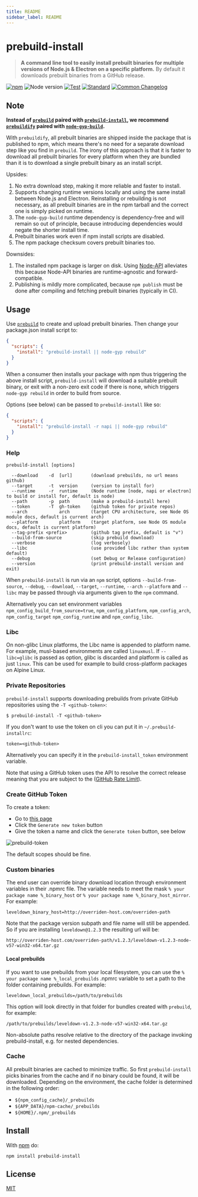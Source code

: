 ```yaml
---
title: README
sidebar_label: README
---
```

# prebuild-install

> **A command line tool to easily install prebuilt binaries for multiple versions of Node.js & Electron on a specific platform.**
> By default it downloads prebuilt binaries from a GitHub release.

[![npm](https://img.shields.io/npm/v/prebuild-install.svg)](https://www.npmjs.com/package/prebuild-install)
![Node version](https://img.shields.io/node/v/prebuild-install.svg)
[![Test](https://img.shields.io/github/workflow/status/prebuild/prebuild-install/Test?label=test)](https://github.com/prebuild/prebuild-install/actions/workflows/test.yml)
[![Standard](https://img.shields.io/badge/standard-informational?logo=javascript\&logoColor=fff)](https://standardjs.com)
[![Common Changelog](https://common-changelog.org/badge.svg)](https://common-changelog.org)

## Note

**Instead of [`prebuild`](https://github.com/prebuild/prebuild) paired with [`prebuild-install`](https://github.com/prebuild/prebuild-install), we recommend [`prebuildify`](https://github.com/prebuild/prebuildify) paired with [`node-gyp-build`](https://github.com/prebuild/node-gyp-build).**

With `prebuildify`, all prebuilt binaries are shipped inside the package that is published to npm, which means there's no need for a separate download step like you find in `prebuild`. The irony of this approach is that it is faster to download all prebuilt binaries for every platform when they are bundled than it is to download a single prebuilt binary as an install script.

Upsides:

1. No extra download step, making it more reliable and faster to install.
2. Supports changing runtime versions locally and using the same install between Node.js and Electron. Reinstalling or rebuilding is not necessary, as all prebuilt binaries are in the npm tarball and the correct one is simply picked on runtime.
3. The `node-gyp-build` runtime dependency is dependency-free and will remain so out of principle, because introducing dependencies would negate the shorter install time.
4. Prebuilt binaries work even if npm install scripts are disabled.
5. The npm package checksum covers prebuilt binaries too.

Downsides:

1. The installed npm package is larger on disk. Using [Node-API](https://nodejs.org/api/n-api.html) alleviates this because Node-API binaries are runtime-agnostic and forward-compatible.
2. Publishing is mildly more complicated, because `npm publish` must be done after compiling and fetching prebuilt binaries (typically in CI).

## Usage

Use [`prebuild`](https://github.com/prebuild/prebuild) to create and upload prebuilt binaries. Then change your package.json install script to:

```json
{
  "scripts": {
    "install": "prebuild-install || node-gyp rebuild"
  }
}
```

When a consumer then installs your package with npm thus triggering the above install script, `prebuild-install` will download a suitable prebuilt binary, or exit with a non-zero exit code if there is none, which triggers `node-gyp rebuild` in order to build from source.

Options (see below) can be passed to `prebuild-install` like so:

```json
{
  "scripts": {
    "install": "prebuild-install -r napi || node-gyp rebuild"
  }
}
```

### Help

```
prebuild-install [options]

  --download    -d  [url]       (download prebuilds, no url means github)
  --target      -t  version     (version to install for)
  --runtime     -r  runtime     (Node runtime [node, napi or electron] to build or install for, default is node)
  --path        -p  path        (make a prebuild-install here)
  --token       -T  gh-token    (github token for private repos)
  --arch            arch        (target CPU architecture, see Node OS module docs, default is current arch)
  --platform        platform    (target platform, see Node OS module docs, default is current platform)
  --tag-prefix <prefix>         (github tag prefix, default is "v")
  --build-from-source           (skip prebuild download)
  --verbose                     (log verbosely)
  --libc                        (use provided libc rather than system default)
  --debug                       (set Debug or Release configuration)
  --version                     (print prebuild-install version and exit)
```

When `prebuild-install` is run via an `npm` script, options `--build-from-source`, `--debug`, `--download`, `--target`, `--runtime`, `--arch` `--platform` and `--libc` may be passed through via arguments given to the `npm` command.

Alternatively you can set environment variables `npm_config_build_from_source=true`, `npm_config_platform`, `npm_config_arch`, `npm_config_target` `npm_config_runtime` and `npm_config_libc`.

### Libc

On non-glibc Linux platforms, the Libc name is appended to platform name. For example, musl-based environments are called `linuxmusl`. If `--libc=glibc` is passed as option, glibc is discarded and platform is called as just `linux`. This can be used for example to build cross-platform packages on Alpine Linux.

### Private Repositories

`prebuild-install` supports downloading prebuilds from private GitHub repositories using the `-T <github-token>`:

```
$ prebuild-install -T <github-token>
```

If you don't want to use the token on cli you can put it in `~/.prebuild-installrc`:

```
token=<github-token>
```

Alternatively you can specify it in the `prebuild-install_token` environment variable.

Note that using a GitHub token uses the API to resolve the correct release meaning that you are subject to the ([GitHub Rate Limit](https://developer.github.com/v3/rate_limit/)).

### Create GitHub Token

To create a token:

- Go to [this page](https://github.com/settings/tokens)
- Click the `Generate new token` button
- Give the token a name and click the `Generate token` button, see below

![prebuild-token](https://cloud.githubusercontent.com/assets/13285808/20844584/d0b85268-b8c0-11e6-8b08-2b19522165a9.png)

The default scopes should be fine.

### Custom binaries

The end user can override binary download location through environment variables in their .npmrc file.
The variable needs to meet the mask `% your package name %_binary_host` or `% your package name %_binary_host_mirror`. For example:

```
leveldown_binary_host=http://overriden-host.com/overriden-path
```

Note that the package version subpath and file name will still be appended.
So if you are installing `leveldown@1.2.3` the resulting url will be:

```
http://overriden-host.com/overriden-path/v1.2.3/leveldown-v1.2.3-node-v57-win32-x64.tar.gz
```

#### Local prebuilds

If you want to use prebuilds from your local filesystem, you can use the `% your package name %_local_prebuilds` .npmrc variable to set a path to the folder containing prebuilds. For example:

```
leveldown_local_prebuilds=/path/to/prebuilds
```

This option will look directly in that folder for bundles created with `prebuild`, for example:

```
/path/to/prebuilds/leveldown-v1.2.3-node-v57-win32-x64.tar.gz
```

Non-absolute paths resolve relative to the directory of the package invoking prebuild-install, e.g. for nested dependencies.

### Cache

All prebuilt binaries are cached to minimize traffic. So first `prebuild-install` picks binaries from the cache and if no binary could be found, it will be downloaded. Depending on the environment, the cache folder is determined in the following order:

- `${npm_config_cache}/_prebuilds`
- `${APP_DATA}/npm-cache/_prebuilds`
- `${HOME}/.npm/_prebuilds`

## Install

With [npm](https://npmjs.org) do:

```
npm install prebuild-install
```

## License

[MIT](./LICENSE)

